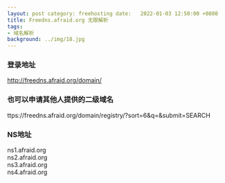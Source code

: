 ```yaml
---
layout: post category: freehosting date:   2022-01-03 12:50:00 +0800
title: Freedns.afraid.org 无限解析
tags:
- 域名解析
background: ../img/18.jpg
---
```




### 登录地址<br>
http://freedns.afraid.org/domain/

### 也可以申请其他人提供的二级域名<br>
ttps://freedns.afraid.org/domain/registry/?sort=6&q=&submit=SEARCH

### NS地址<br>
ns1.afraid.org<br>
ns2.afraid.org<br>
ns3.afraid.org<br>
ns4.afraid.org<br>